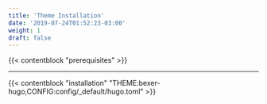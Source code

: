 ```yaml
---
title: 'Theme Installation'
date: '2019-07-24T01:52:23-03:00'
weight: 1
draft: false
---
```


{{< contentblock "prerequisites" >}}

---

{{< contentblock "installation" "THEME:bexer-hugo,CONFIG:config/_default/hugo.toml" >}}

